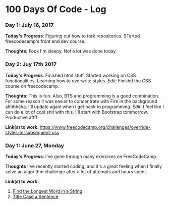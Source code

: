 # 100 Days Of Code - Log

### Day 1: July 16, 2017
<!--##### (delete me or comment me out)-->

**Today's Progress**: Figuring out how to fork repositories. STarted freecodecamp's front end dev course.

**Thoughts:** Fook I'm sleepy. Not a lot was done today.


### Day 2: Juy 17th 2017


**Today's Progress**: Finished html stuff. Started working on CSS functionalities. Learning how to overwrite styles.
*Edit:* Finishd the CSS course on freecodecamp.

**Thoughts**: This is fun. Also, BTS and programming is a good combination. For some reason it was easier to concentrate with Fire in the background ahhhhaha. I'll update again when i get back to programming.
*Edit:* I feel like I can do a lot of cool shit with this. I'll start with Bootstrap tommorrow. Productive affff

**Link(s) to work**: https://www.freecodecamp.org/challenges/override-styles-in-subsequent-css


### Day 1: June 27, Monday

**Today's Progress**: I've gone through many exercises on FreeCodeCamp.

**Thoughts** I've recently started coding, and it's a great feeling when I finally solve an algorithm challenge after a lot of attempts and hours spent.

**Link(s) to work**
1. [Find the Longest Word in a String](https://www.freecodecamp.com/challenges/find-the-longest-word-in-a-string)
2. [Title Case a Sentence](https://www.freecodecamp.com/challenges/title-case-a-sentence)
